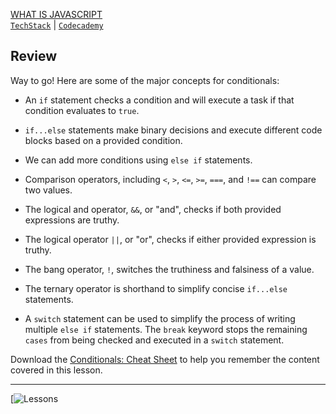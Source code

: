 [WHAT IS JAVASCRIPT](https://drive.google.com/drive/folders/13Z_Kkh7QVwXeNMJn8pafHLsIYwTCq6Ia?usp=sharing)<br>
[`TechStack`](https://techstack.surge.sh) | [`Codecademy`](http://ssqt.co/mQfpbL0)

## Review

Way to go! Here are some of the major concepts for conditionals:

- An `if` statement checks a condition and will execute a task if that condition evaluates to `true`.

- `if...else` statements make binary decisions and execute different code blocks based on a provided condition.

- We can add more conditions using `else if` statements.

- Comparison operators, including `<`, `>`, `<=`, `>=`, `===`, and `!==` can compare two values.

- The logical and operator, `&&`, or "and", checks if both provided expressions are truthy.

- The logical operator `||`, or "or", checks if either provided expression is truthy.

- The bang operator, `!`, switches the truthiness and falsiness of a value.

- The ternary operator is shorthand to simplify concise `if...else` statements.

- A `switch` statement can be used to simplify the process of writing multiple `else if` statements. The `break` keyword stops the remaining `cases` from being checked and executed in a `switch` statement.

Download the [Conditionals: Cheat Sheet](https://www.codecademy.com/learn/introduction-to-javascript/modules/learn-javascript-control-flow/reference) to help you remember the content covered in this lesson.

--------------------------------------------------------------------------------

[![Lessons](https://s3.amazonaws.com/codecademy-content/courses/learn-javascript-conditionals/control_flow_diagram_v5.svg)
